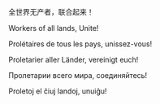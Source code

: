 全世界无产者，联合起来！

Workers of all lands, Unite!

Prolétaires de tous les pays, unissez-vous!

Proletarier aller Länder, vereinigt euch!

Пролетарии всего мира, соединяйтесь!

Proletoj el ĉiuj landoj, unuiĝu!
